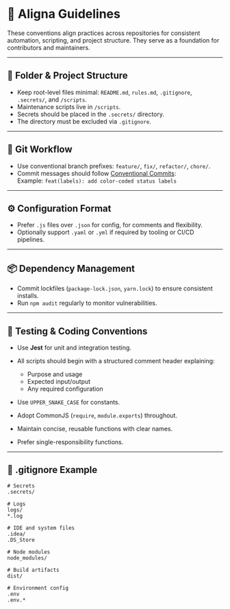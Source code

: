 # 🧩 Aligna Guidelines

These conventions align practices across repositories for consistent automation, scripting, and project structure. They serve as a foundation for contributors and maintainers.

---

## 📁 Folder & Project Structure

- Keep root-level files minimal: `README.md`, `rules.md`, `.gitignore`, `.secrets/`, and `/scripts`.
- Maintenance scripts live in `/scripts`.
- Secrets should be placed in the `.secrets/` directory.
- The directory must be excluded via `.gitignore`.

---

## 🌿 Git Workflow

- Use conventional branch prefixes: `feature/`, `fix/`, `refactor/`, `chore/`.
- Commit messages should follow [Conventional Commits](https://www.conventionalcommits.org/en/v1.0.0/):  
  Example: `feat(labels): add color-coded status labels`

---

## ⚙️ Configuration Format

- Prefer `.js` files over `.json` for config, for comments and flexibility.
- Optionally support `.yaml` or `.yml` if required by tooling or CI/CD pipelines.

---

## 📦 Dependency Management

- Commit lockfiles (`package-lock.json`, `yarn.lock`) to ensure consistent installs.
- Run `npm audit` regularly to monitor vulnerabilities.

---

## 🧪 Testing & Coding Conventions

- Use **Jest** for unit and integration testing.
- All scripts should begin with a structured comment header explaining:
  - Purpose and usage
  - Expected input/output
  - Any required configuration

- Use `UPPER_SNAKE_CASE` for constants.
- Adopt CommonJS (`require`, `module.exports`) throughout.
- Maintain concise, reusable functions with clear names.
- Prefer single-responsibility functions.

---

## 🧹 .gitignore Example

```plaintext
# Secrets
.secrets/

# Logs
logs/
*.log

# IDE and system files
.idea/
.DS_Store

# Node modules
node_modules/

# Build artifacts
dist/

# Environment config
.env
.env.*
```
